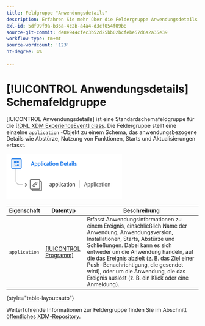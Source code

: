 ```yaml
---
title: Feldgruppe "Anwendungsdetails"
description: Erfahren Sie mehr über die Feldergruppe Anwendungsdetails .
exl-id: 5df99f9a-b36a-4c2b-a4a4-d3cf054f09b8
source-git-commit: de8e944cfec3b52d25bb02bcfebe57d6a2a35e39
workflow-type: tm+mt
source-wordcount: '123'
ht-degree: 4%

---
```


# [!UICONTROL Anwendungsdetails] Schemafeldgruppe

[!UICONTROL Anwendungsdetails] ist eine Standardschemafeldgruppe für die [[!DNL XDM ExperienceEvent] class](../../classes/experienceevent.md). Die Feldergruppe stellt eine einzelne `application` -Objekt zu einem Schema, das anwendungsbezogene Details wie Abstürze, Nutzung von Funktionen, Starts und Aktualisierungen erfasst.

![](../../images/field-groups/application-details.png)

| Eigenschaft | Datentyp | Beschreibung |
| --- | --- | --- |
| `application` | [[!UICONTROL Programm]](../../data-types/financial-account.md) | Erfasst Anwendungsinformationen zu einem Ereignis, einschließlich Name der Anwendung, Anwendungsversion, Installationen, Starts, Abstürze und Schließungen. Dabei kann es sich entweder um die Anwendung handeln, auf die das Ereignis abzielt (z. B. das Ziel einer Push-Benachrichtigung, die gesendet wird), oder um die Anwendung, die das Ereignis auslöst (z. B. ein Klick oder eine Anmeldung). |

{style="table-layout:auto"}

Weiterführende Informationen zur Feldergruppe finden Sie im Abschnitt [öffentliches XDM-Repository](https://github.com/adobe/xdm/blob/master/docs/reference/fieldgroups/experience-event/experienceevent-application.schema.json).
